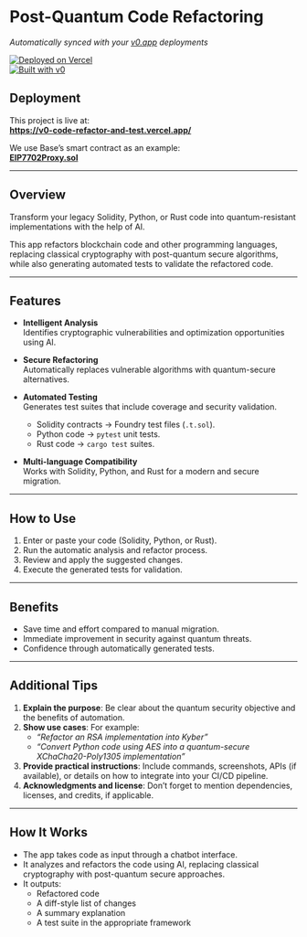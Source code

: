 # Post-Quantum Code Refactoring  

*Automatically synced with your [v0.app](https://v0.app) deployments*  

[![Deployed on Vercel](https://img.shields.io/badge/Deployed%20on-Vercel-black?style=for-the-badge&logo=vercel)](https://vercel.com/maxiroldanc-7583s-projects/v0-code-refactor-and-test)  
[![Built with v0](https://img.shields.io/badge/Built%20with-v0.app-black?style=for-the-badge)](https://v0.app/chat/projects/VOd455qHRLh)  

## Deployment  

This project is live at:  
**https://v0-code-refactor-and-test.vercel.app/**  

We use Base’s smart contract as an example:  
**[EIP7702Proxy.sol](https://github.com/base/eip-7702-proxy/blob/main/src/EIP7702Proxy.sol)**  

---

## Overview  

Transform your legacy Solidity, Python, or Rust code into quantum-resistant implementations with the help of AI.  

This app refactors blockchain code and other programming languages, replacing classical cryptography with post-quantum secure algorithms, while also generating automated tests to validate the refactored code.  

---

## Features  

- **Intelligent Analysis**  
  Identifies cryptographic vulnerabilities and optimization opportunities using AI.  

- **Secure Refactoring**  
  Automatically replaces vulnerable algorithms with quantum-secure alternatives.  

- **Automated Testing**  
  Generates test suites that include coverage and security validation.  
  - Solidity contracts → Foundry test files (`.t.sol`).  
  - Python code → `pytest` unit tests.  
  - Rust code → `cargo test` suites.  

- **Multi-language Compatibility**  
  Works with Solidity, Python, and Rust for a modern and secure migration.  

---

## How to Use  

1. Enter or paste your code (Solidity, Python, or Rust).  
2. Run the automatic analysis and refactor process.  
3. Review and apply the suggested changes.  
4. Execute the generated tests for validation.  

---

## Benefits  

- Save time and effort compared to manual migration.  
- Immediate improvement in security against quantum threats.  
- Confidence through automatically generated tests.  

---

## Additional Tips  

1. **Explain the purpose**: Be clear about the quantum security objective and the benefits of automation.  
2. **Show use cases**: For example:  
   - *“Refactor an RSA implementation into Kyber”*  
   - *“Convert Python code using AES into a quantum-secure XChaCha20-Poly1305 implementation”*  
3. **Provide practical instructions**: Include commands, screenshots, APIs (if available), or details on how to integrate into your CI/CD pipeline.  
4. **Acknowledgments and license**: Don’t forget to mention dependencies, licenses, and credits, if applicable.  

---

## How It Works  

- The app takes code as input through a chatbot interface.  
- It analyzes and refactors the code using AI, replacing classical cryptography with post-quantum secure approaches.  
- It outputs:  
  - Refactored code  
  - A diff-style list of changes  
  - A summary explanation  
  - A test suite in the appropriate framework  

